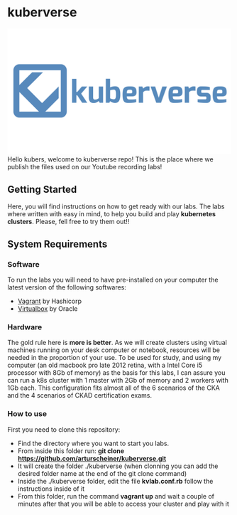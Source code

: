 # kuberverse

![kuberverse logo](https://raw.githubusercontent.com/arturscheiner/kuberverse/master/logos/kuberverse-logo-h-4096x2304.png)
Hello kubers, welcome to kuberverse repo! This is the place where we publish the files used on our Youtube recording labs!

## Getting Started

Here, you will find instructions on how to get ready with our labs. The labs where written with easy in mind, to help you build and play **kubernetes clusters**. Please, fell free to try them out!!

## System Requirements

### Software

To run the labs you will need to have pre-installed on your computer the latest version of the following softwares:

- [Vagrant](www.vagrantup.com) by Hashicorp
- [Virtualbox](virtualbox.org) by Oracle

### Hardware

The gold rule here is **more is better**. As we will create clusters using virtual machines running on your desk computer or notebook, resources will be needed in the proportion of your use. To be used for study, and using my computer (an old macbook pro late 2012 retina, with a Intel Core i5 processor with 8Gb of memory) as the basis for this labs, I can assure you can run a k8s cluster with 1 master with 2Gb of memory and 2 workers with 1Gb each. This configuration fits almost all of the 6 scenarios of the CKA and the 4 scenarios of CKAD certification exams.

### How to use
First you need to clone this repository:

- Find the directory where you want to start you labs.
- From inside this folder run: **git clone https://github.com/arturscheiner/kuberverse.git**
- It will create the folder ./kuberverse (when clonning you can add the desired folder name at the end of the git clone command)
- Inside the ./kuberverse folder, edit the file **kvlab.conf.rb** follow the instructions inside of it
- From this folder, run the command **vagrant up** and wait a couple of minutes after that you will be able to access your cluster and play with it